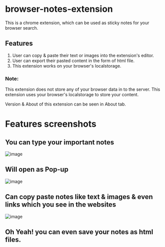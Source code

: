 # browser-notes-extension
This is a chrome extension, which can be used as sticky notes for your browser search.

## Features
1. User can copy & paste their text or images into the extension's editor.
2. User can export their pasted content in the form of html file.
3. This extension works on your browser's localstorage.

### Note:
This extension does not store any of your browser data in to the server. 
This extension uses your browser's localstorage to store your content.

Version & About of this extension can be seen in About tab.

# Features screenshots

## You can type your important notes
![image](https://user-images.githubusercontent.com/22757166/118763187-0ba60680-b895-11eb-9dbd-294bc5d7ecb9.png)

## Will open as Pop-up
![image](https://user-images.githubusercontent.com/22757166/118762765-5ffcb680-b894-11eb-8eb4-1a1837aed6fb.png)

## Can copy paste notes like text & images & even links which you see in the websites
![image](https://user-images.githubusercontent.com/22757166/118763027-cf72a600-b894-11eb-8ce5-e8725b6284f8.png)

## Oh Yeah! you can even save your notes as html files.
